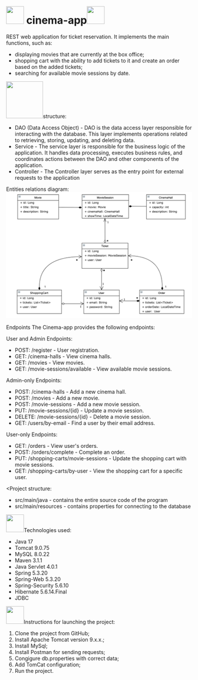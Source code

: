 ﻿# <img src="🎥" width="48" height="48"> cinema-app<img src="https://cdn-icons-png.flaticon.com/512/68/68976.png" width="48" height="48">

REST web application for ticket reservation. It implements the main functions, such as:
- displaying movies that are currently at the box office;
- shopping cart with the ability to add tickets to it and create an order based on the added tickets;
- searching for available movie sessions by date.

<img src="https://hhayproject.myshopify.com/cdn/shop/products/HHAY-sticker-origproject-3insq_1_1014x.png?v=1601779115" width="100" height="100">structure:

- DAO (Data Access Object) - DAO is the data access layer responsible for interacting with the database. This layer implements operations related to retrieving, storing, updating, and deleting data.
- Service - The service layer is responsible for the business logic of the application. It handles data processing, executes business rules, and coordinates actions between the DAO and other components of the application.
- Controller - The Controller layer serves as the entry point for external requests to the application

Entities relations diagram:
![img_1.png](img_1.png)

Endpoints
The Cinema-app provides the following endpoints:

User and Admin Endpoints:

- POST: /register - User registration.
- GET: /cinema-halls - View cinema halls.
- GET: /movies - View movies.
- GET: /movie-sessions/available - View available movie sessions.

Admin-only Endpoints:
- POST: /cinema-halls - Add a new cinema hall.
- POST: /movies - Add a new movie.
- POST: /movie-sessions - Add a new movie session.
- PUT: /movie-sessions/{id} - Update a movie session.
- DELETE: /movie-sessions/{id} - Delete a movie session.
- GET: /users/by-email - Find a user by their email address.

User-only Endpoints:

- GET: /orders - View user's orders.
- POST: /orders/complete - Complete an order.
- PUT: /shopping-carts/movie-sessions - Update the shopping cart with movie sessions.
- GET: /shopping-carts/by-user - View the shopping cart for a specific user.

<Project structure:
- src/main/java - contains the entire source code of the program
- src/main/resources - contains properties for connecting to the database

<img src="https://www.seekpng.com/png/detail/4-48835_clip-black-and-white-laptop-free-for-download.png" width="48" height="48">Technologies used:

- Java 17
- Tomcat 9.0.75
- MySQL 8.0.22
- Maven 3.1.1
- Java Servlet 4.0.1
- Spring 5.3.20
- Spring-Web 5.3.20
- Spring-Security 5.6.10
- Hibernate 5.6.14.Final
- JDBC

<img src="https://cdn.icon-icons.com/icons2/2716/PNG/512/rocket_launch_icon_172923.png"  width="48" height="48">Instructions for launching the project:
1) Clone the project from GitHub;
2) Install Apache Tomcat version 9.x.x.;
3) Install MySql;
4) Install Postman for sending requests;
5) Congigure db.properties with correct data;
6) Add TomCat configuration;
7) Run the project.
